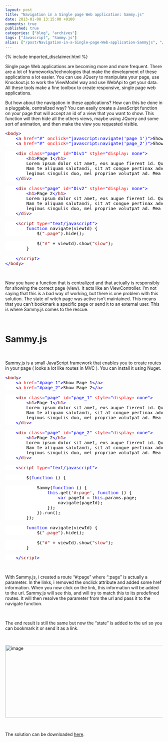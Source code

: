 ```yaml
---
layout: post
title: "Navigation in a Single page Web application: Sammy.js"
date: 2013-01-08 13:15:00 +0100
comments: true
published: true
categories: ["blog", "archives"]
tags: ["Javascript", "Sammy.js"]
alias: ["/post/Navigation-in-a-Single-page-Web-application-Sammyjs", "/post/navigation-in-a-single-page-web-application-sammyjs"]
---
```

<!-- more -->
{% include imported_disclaimer.html %}
<p>Single page Web applications are becoming more and more frequent. There are a lot of frameworks/technologies that make the development of these applications a lot easier. You can use JQuery to manipulate your page, use Knockout.js to work the ViewModel way and use WebApi to get your data. All these tools make a fine toolbox to create responsive, single page web applications.</p>
<p>But how about the navigation in these applications? How can this be done in a pluggable, centralized way? You can easily create a JavaScript function on your page that will accept an id of a view that you want to show. This function will then hide all the others views, maybe using JQuery and some sort of animation, and then make the view you requested visible.</p>
<pre class="code"><span style="background: white; color: blue;">&lt;</span><span style="background: white; color: maroon;">body</span><span style="background: white; color: blue;">&gt;<br />    &lt;</span><span style="background: white; color: maroon;">a </span><span style="background: white; color: red;">href</span><span style="background: white; color: blue;">="#" </span><span style="background: white; color: red;">onclick</span><span style="background: white; color: blue;">="javascript:navigate('page_1')"&gt;</span><span style="background: white; color: black;">Show Page 1</span><span style="background: white; color: blue;">&lt;/</span><span style="background: white; color: maroon;">a</span><span style="background: white; color: blue;">&gt;<br />    &lt;</span><span style="background: white; color: maroon;">a </span><span style="background: white; color: red;">href</span><span style="background: white; color: blue;">="#" </span><span style="background: white; color: red;">onclick</span><span style="background: white; color: blue;">="javascript:navigate('page_2')"&gt;</span><span style="background: white; color: black;">Show Page 2</span><span style="background: white; color: blue;">&lt;/</span><span style="background: white; color: maroon;">a</span><span style="background: white; color: blue;">&gt;<br /><br />    &lt;</span><span style="background: white; color: maroon;">div </span><span style="background: white; color: red;">class</span><span style="background: white; color: blue;">="page" </span><span style="background: white; color: red;">id</span><span style="background: white; color: blue;">="Div1" </span><span style="background: white; color: red;">style</span><span style="background: white; color: blue;">="</span><span style="background: white; color: red;">display</span><span style="background: white; color: black;">: </span><span style="background: white; color: blue;">none"&gt;<br />        &lt;</span><span style="background: white; color: maroon;">h1</span><span style="background: white; color: blue;">&gt;</span><span style="background: white; color: black;">Page 1</span><span style="background: white; color: blue;">&lt;/</span><span style="background: white; color: maroon;">h1</span><span style="background: white; color: blue;">&gt;<br />        </span><span style="background: white; color: black;">Lorem ipsum dolor sit amet, eos augue fierent id. Quo nonumes blandit ei, ut sensibus contentiones per.<br />        Nam te aliquam salutandi, sit at congue pertinax adversarium, eam putent verear laboramus ad. Ut viderer <br />        legimus singulis duo, mel propriae volutpat ad. Mea suscipit gloriatur id, vel cu harum scaevola appetere.<br />    </span><span style="background: white; color: blue;">&lt;/</span><span style="background: white; color: maroon;">div</span><span style="background: white; color: blue;">&gt;<br /><br />    &lt;</span><span style="background: white; color: maroon;">div </span><span style="background: white; color: red;">class</span><span style="background: white; color: blue;">="page" </span><span style="background: white; color: red;">id</span><span style="background: white; color: blue;">="Div2" </span><span style="background: white; color: red;">style</span><span style="background: white; color: blue;">="</span><span style="background: white; color: red;">display</span><span style="background: white; color: black;">: </span><span style="background: white; color: blue;">none"&gt;<br />        &lt;</span><span style="background: white; color: maroon;">h1</span><span style="background: white; color: blue;">&gt;</span><span style="background: white; color: black;">Page 2</span><span style="background: white; color: blue;">&lt;/</span><span style="background: white; color: maroon;">h1</span><span style="background: white; color: blue;">&gt;<br />        </span><span style="background: white; color: black;">Lorem ipsum dolor sit amet, eos augue fierent id. Quo nonumes blandit ei, ut sensibus contentiones per. <br />        Nam te aliquam salutandi, sit at congue pertinax adversarium, eam putent verear laboramus ad. Ut viderer <br />        legimus singulis duo, mel propriae volutpat ad. Mea suscipit gloriatur id, vel cu harum scaevola appetere.<br />    </span><span style="background: white; color: blue;">&lt;/</span><span style="background: white; color: maroon;">div</span><span style="background: white; color: blue;">&gt;<br /><br />    &lt;</span><span style="background: white; color: maroon;">script </span><span style="background: white; color: red;">type</span><span style="background: white; color: blue;">="text/javascript"&gt;<br />        function </span><span style="background: white; color: black;">navigate(viewId) {<br />            $(</span><span style="background: white; color: #a31515;">".page"</span><span style="background: white; color: black;">).hide();<br /><br />            $(</span><span style="background: white; color: #a31515;">"#" </span><span style="background: white; color: black;">+ viewId).show(</span><span style="background: white; color: #a31515;">"slow"</span><span style="background: white; color: black;">);<br />        }<br /><br />    </span><span style="background: white; color: blue;">&lt;/</span><span style="background: white; color: maroon;">script</span><span style="background: white; color: blue;">&gt;<br />&lt;/</span><span style="background: white; color: maroon;">body</span><span style="background: white; color: blue;">&gt;</span></pre>
<p>&nbsp;</p>
<p>Now you have a function that is centralized and that actually is responsibly for showing the correct page (view). It acts like an ViewController. I&rsquo;m not saying that this is a bad way of working, but there is one problem with this solution. The state of witch page was active isn&rsquo;t maintained. This means that you can&rsquo;t bookmark a specific page or send it to an external user. This is where Sammy.js comes to the rescue.</p>
<p>&nbsp;</p>
<h1>Sammy.js</h1>
<p>&nbsp;</p>
<p><a href="http://sammyjs.org/intro" target="_blank">Sammy.js</a> is a small JavaScript framework that enables you to create routes in your page ( looks a lot like routes in MVC ). You can install it using Nuget.</p>
<pre class="code"><span style="background: white; color: blue;">&lt;</span><span style="background: white; color: maroon;">body</span><span style="background: white; color: blue;">&gt;<br />    &lt;</span><span style="background: white; color: maroon;">a </span><span style="background: white; color: red;">href</span><span style="background: white; color: blue;">="#page_1"&gt;</span><span style="background: white; color: black;">Show Page 1</span><span style="background: white; color: blue;">&lt;/</span><span style="background: white; color: maroon;">a</span><span style="background: white; color: blue;">&gt;<br />    &lt;</span><span style="background: white; color: maroon;">a </span><span style="background: white; color: red;">href</span><span style="background: white; color: blue;">="#page_2"&gt;</span><span style="background: white; color: black;">Show Page 2</span><span style="background: white; color: blue;">&lt;/</span><span style="background: white; color: maroon;">a</span><span style="background: white; color: blue;">&gt;<br /><br />    &lt;</span><span style="background: white; color: maroon;">div </span><span style="background: white; color: red;">class</span><span style="background: white; color: blue;">="page" </span><span style="background: white; color: red;">id</span><span style="background: white; color: blue;">="page_1" </span><span style="background: white; color: red;">style</span><span style="background: white; color: blue;">="</span><span style="background: white; color: red;">display</span><span style="background: white; color: black;">: </span><span style="background: white; color: blue;">none"&gt;<br />        &lt;</span><span style="background: white; color: maroon;">h1</span><span style="background: white; color: blue;">&gt;</span><span style="background: white; color: black;">Page 1</span><span style="background: white; color: blue;">&lt;/</span><span style="background: white; color: maroon;">h1</span><span style="background: white; color: blue;">&gt;<br />        </span><span style="background: white; color: black;">Lorem ipsum dolor sit amet, eos augue fierent id. Quo nonumes blandit ei, ut sensibus contentiones per.<br />        Nam te aliquam salutandi, sit at congue pertinax adversarium, eam putent verear laboramus ad. Ut viderer <br />        legimus singulis duo, mel propriae volutpat ad. Mea suscipit gloriatur id, vel cu harum scaevola appetere.<br />    </span><span style="background: white; color: blue;">&lt;/</span><span style="background: white; color: maroon;">div</span><span style="background: white; color: blue;">&gt;<br /><br />    &lt;</span><span style="background: white; color: maroon;">div </span><span style="background: white; color: red;">class</span><span style="background: white; color: blue;">="page" </span><span style="background: white; color: red;">id</span><span style="background: white; color: blue;">="page_2" </span><span style="background: white; color: red;">style</span><span style="background: white; color: blue;">="</span><span style="background: white; color: red;">display</span><span style="background: white; color: black;">: </span><span style="background: white; color: blue;">none"&gt;<br />        &lt;</span><span style="background: white; color: maroon;">h1</span><span style="background: white; color: blue;">&gt;</span><span style="background: white; color: black;">Page 2</span><span style="background: white; color: blue;">&lt;/</span><span style="background: white; color: maroon;">h1</span><span style="background: white; color: blue;">&gt;<br />        </span><span style="background: white; color: black;">Lorem ipsum dolor sit amet, eos augue fierent id. Quo nonumes blandit ei, ut sensibus contentiones per. <br />        Nam te aliquam salutandi, sit at congue pertinax adversarium, eam putent verear laboramus ad. Ut viderer <br />        legimus singulis duo, mel propriae volutpat ad. Mea suscipit gloriatur id, vel cu harum scaevola appetere.<br />    </span><span style="background: white; color: blue;">&lt;/</span><span style="background: white; color: maroon;">div</span><span style="background: white; color: blue;">&gt;<br /><br />    &lt;</span><span style="background: white; color: maroon;">script </span><span style="background: white; color: red;">type</span><span style="background: white; color: blue;">="text/javascript"&gt;<br /><br />        </span><span style="background: white; color: black;">$(</span><span style="background: white; color: blue;">function </span><span style="background: white; color: black;">() {<br /><br />            Sammy(</span><span style="background: white; color: blue;">function </span><span style="background: white; color: black;">() {<br />                </span><span style="background: white; color: blue;">this</span><span style="background: white; color: black;">.get(</span><span style="background: white; color: #a31515;">'#:page'</span><span style="background: white; color: black;">, </span><span style="background: white; color: blue;">function </span><span style="background: white; color: black;">() {<br />                    </span><span style="background: white; color: blue;">var </span><span style="background: white; color: black;">pageId = </span><span style="background: white; color: blue;">this</span><span style="background: white; color: black;">.params.page;<br />                    navigate(pageId);<br />                });<br />            }).run();<br />        });<br /><br />        </span><span style="background: white; color: blue;">function </span><span style="background: white; color: black;">navigate(viewId) {<br />            $(</span><span style="background: white; color: #a31515;">".page"</span><span style="background: white; color: black;">).hide();<br /><br />            $(</span><span style="background: white; color: #a31515;">"#" </span><span style="background: white; color: black;">+ viewId).show(</span><span style="background: white; color: #a31515;">"slow"</span><span style="background: white; color: black;">);<br />        }<br /><br />    </span><span style="background: white; color: blue;">&lt;/</span><span style="background: white; color: maroon;">script</span><span style="background: white; color: blue;">&gt;</span></pre>
<p>&nbsp;</p>
<p>With Sammy.js, i created a route &ldquo;#:page&rdquo; where &ldquo;:page&rdquo; is actually a parameter. In the links, i removed the onclick attribute and added some href information. When you now click on the link, this information will be added to the url. Sammy.js will see this, and will try to match this to its predefined routes. It will then resolve the parameter from the url and pass it to the navigate function.</p>
<p>&nbsp;</p>
<p>The end result is still the same but now the &ldquo;state&rdquo; is added to the url so you can bookmark it or send it as a link.</p>
<p>&nbsp;</p>
<p><a href="http://lh4.ggpht.com/-ri6nOYihzCs/UOwbnKtzjMI/AAAAAAAAALM/BrD6dEKSylE/s1600-h/image%25255B7%25255D.png"><img style="display: inline; border-width: 0px;" title="image" src="http://lh3.ggpht.com/-a7XrtgJ_gqk/UOwbonaAWhI/AAAAAAAAALQ/mOAUgpSkOCs/image_thumb%25255B5%25255D.png?imgmax=800" alt="image" width="855" height="232" border="0" /></a></p>
<p>&nbsp;</p>
<p>The solution can be downloaded <a href="http://dl.dropbox.com/u/41091233/Blog/Navigation%20Single%20Page%20WebApp%20Sammy/Navigation%20Single%20Page%20WebApp%20Sammy.rar" target="_blank">here</a>.</p>
